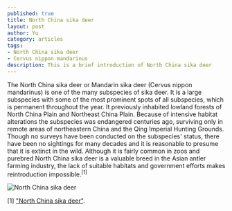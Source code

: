 ```yaml
--- 
published: true
title: North China sika deer
layout: post
author: Yu
category: articles
tags: 
- North China sika deer
- Cervus nippon mandarinus
description: This is a brief introduction of North China sika deer
---
```


The North China sika deer or Mandarin sika deer (Cervus nippon mandarinus) is one of the many subspecies of sika deer. It is a large subspecies with some of the most prominent spots of all subspecies, which is permanent throughout the year. It previously inhabited lowland forests of North China Plain and Northeast China Plain. Because of intensive habitat alterations the subspecies was endangered centuries ago, surviving only in remote areas of northeastern China and the Qing Imperial Hunting Grounds. Though no surveys have been conducted on the subspecies' status, there have been no sightings for many decades and it is reasonable to presume that it is extinct in the wild. Although it is fairly common in zoos and purebred North China sika deer is a valuable breed in the Asian antler farming industry, the lack of suitable habitats and government efforts makes reintroduction impossible.<sup>[1]<sup>


![North China sika deer](http://a0.att.hudong.com/90/12/01000000000000119091257502990.jpg "North China sika deer")

[1] ["North China sika deer"](http://en.wikipedia.org/wiki/North_China_sika_deer).  
